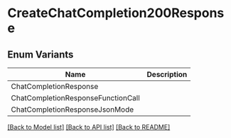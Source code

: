 # CreateChatCompletion200Response

## Enum Variants

| Name | Description |
|---- | -----|
| ChatCompletionResponse |  |
| ChatCompletionResponseFunctionCall |  |
| ChatCompletionResponseJsonMode |  |

[[Back to Model list]](../README.md#documentation-for-models) [[Back to API list]](../README.md#documentation-for-api-endpoints) [[Back to README]](../README.md)


